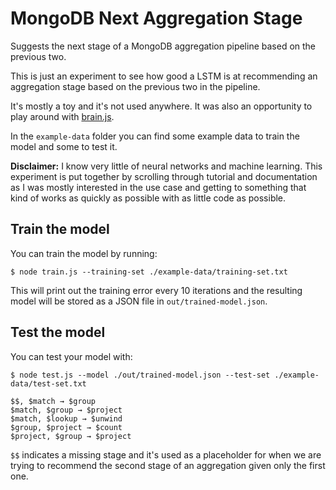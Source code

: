 # MongoDB Next Aggregation Stage

Suggests the next stage of a MongoDB aggregation pipeline based on the previous two.

This is just an experiment to see how good a LSTM is at recommending an aggregation stage based on the
previous two in the pipeline.

It's mostly a toy and it's not used anywhere. It was also an opportunity to play around with [brain.js](https://github.com/BrainJS/brain.js).

In the `example-data` folder you can find some example data to train the model and some to test it.

**Disclaimer:** I know very little of neural networks and machine learning. This experiment is put together by
scrolling through tutorial and documentation as I was mostly interested in the use case and getting to something
that kind of works as quickly as possible with as little code as possible.

## Train the model

You can train the model by running:

```
$ node train.js --training-set ./example-data/training-set.txt
```

This will print out the training error every 10 iterations and the resulting model
will be stored as a JSON file in `out/trained-model.json`.

## Test the model

You can test your model with:

```
$ node test.js --model ./out/trained-model.json --test-set ./example-data/test-set.txt

$$, $match → $group
$match, $group → $project
$match, $lookup → $unwind
$group, $project → $count
$project, $group → $project
```

`$$` indicates a missing stage and it's used as a placeholder for when we are trying to
recommend the second stage of an aggregation given only the first one.